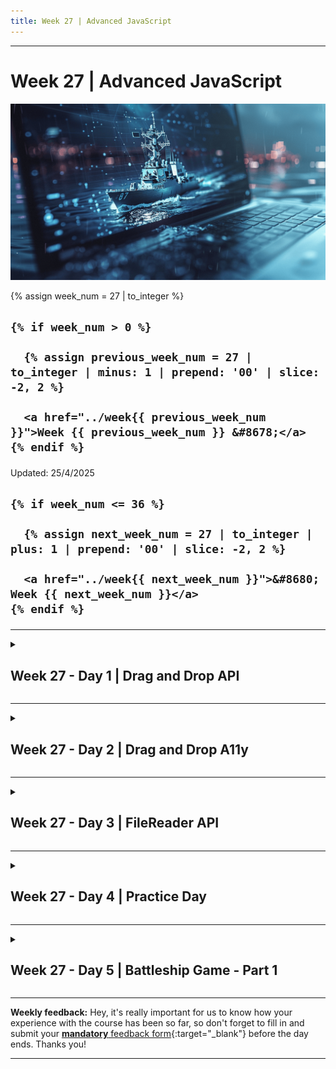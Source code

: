 ```yaml
---
title: Week 27 | Advanced JavaScript
---
```


<hr class="mb-0">

<h1 id="{{ Week 27-Advanced JavaScript | slugify }}">
  <span class="week-prefix">Week 27 |</span> Advanced JavaScript
</h1>

<img src="assets/battleship.png" />

<div class="week-controls">

  {% assign week_num = 27 | to_integer %}

  <h2 class="week-controls__previous_week">

    {% if week_num > 0 %}

      {% assign previous_week_num = 27 | to_integer | minus: 1 | prepend: '00' | slice: -2, 2 %}

      <a href="../week{{ previous_week_num }}">Week {{ previous_week_num }} &#8678;</a>
    {% endif %}

  </h2>

  <span>Updated: 25/4/2025</span>

  <h2 class="week-controls__next_week">

    {% if week_num <= 36 %}

      {% assign next_week_num = 27 | to_integer | plus: 1 | prepend: '00' | slice: -2, 2 %}

      <a href="../week{{ next_week_num }}">&#8680; Week {{ next_week_num }}</a>
    {% endif %}

  </h2>

</div>

---

<!-- Week 27 - Day 1 | Drag and Drop API -->
<details markdown="1">
  <summary>
    <h2>
      <span class="summary-day">Week 27 - Day 1</span> | Drag and Drop API</h2>
  </summary>

### Schedule

  - **Watch the lectures**
  - **Study the suggested material**
  - **Practice on the topics and share your questions**

### Study Plan

  Your instructor will share the video lectures with you. Here are the topics covered:

  - **Part 1:** Debugging Canvas API
  - **Part 2:** Drag and Drop API

  You can find the lecture code [here](https://github.com/in-tech-gration/WDX-180/blob/main/curriculum/week27/assets/day01/drag-and-drop.html){:target="_blank"}

  **References & Resources:**

  - [**Slides**](https://kostasx.github.io/EventLoop/frontend/html5/apis.html#/3){:target="_blank"} *(contains code and resources at the end)*  
  - **Lesson of the day: RTFM!!! Read the full MDN!!!**  
    - [How to remove the clip of a region in html 5 canvas](https://stackoverflow.com/questions/25282793/how-to-remove-the-clip-of-a-region-in-html-5-canvas){:target="_blank"}  
    - Alternative: the [reset()](https://developer.mozilla.org/en-US/docs/Web/API/CanvasRenderingContext2D/reset){:target="_blank"} context 2D  
  - [**DataTransfer**](https://developer.mozilla.org/en-US/docs/Web/API/DataTransfer){:target="_blank"}  
  - [**HTMLImageElement**](https://developer.mozilla.org/en-US/docs/Web/API/HTMLImageElement){:target="_blank"}  
    - [**HTMLImageElement.complete**](https://developer.mozilla.org/en-US/docs/Web/API/HTMLImageElement/complete){:target="_blank"} **property**  
  - [**Canvas revealing effect using requestAnimationFrame**](https://jsfiddle.net/Mekire/wq6ynruq/){:target="_blank"}  
    - This also includes a darker version of the revealing image beneath the clipping region

<!-- Summary -->

### Exercises

  - Use the **__proto__** object property to explore the Prototypal inheritance chain   
    - The **__proto__** should ONLY be used for debugging and educational purposes. You should **NEVER** use it in production.  
  - Make the draggable element paint the drop target with its background color  
  - Explore and recreate the [DnD List](https://kostasx.github.io/EventLoop/frontend/html5/webapis/drag-and-drop/resources/tasks-board.html){:target="_blank"}
    - [Source code](https://raw.githubusercontent.com/kostasx/EventLoop/master/frontend/html5/webapis/drag-and-drop/resources/tasks-board.html){:target="_blank"}  
  - Explore and recreate the [DnD Game](https://kostasx.github.io/EventLoop/frontend/html5/webapis/drag-and-drop/resources/shape-game.html){:target="_blank"}
    - [Source code](https://raw.githubusercontent.com/kostasx/EventLoop/master/frontend/html5/webapis/drag-and-drop/resources/shape-game.html){:target="_blank"}

  **IMPORTANT:** Make sure to complete all the tasks found in the **daily Progress Sheet** and update the sheet accordingly. Once you've updated the sheet, don't forget to `commit` and `push`. The progress draft sheet for this day is: **/user/week27/progress/progress.draft.w27.d01.csv**

  You should **NEVER** update the `draft` sheets directly, but rather work on a copy of them according to the instructions [found here](../week01/resources/PROGRESS-WORKFLOW.md).


<!-- Extra Resources -->

<!-- Sources and Attributions -->
  
</details>

<hr class="mt-1">

<!-- Week 27 - Day 2 | Drag and Drop A11y -->
<details markdown="1">
  <summary>
    <h2>
      <span class="summary-day">Week 27 - Day 2</span> | Drag and Drop A11y</h2>
  </summary>

### Schedule

  - **Study the suggested material**
  - **Practice on the topics and share your questions**

### Study Plan

  Today you should spend some time on ♿ accessibility, because Drag-n-Drop can become a problem, not a feature when `A11y` is not properly taken care of. Here are some recommended articles to read and some code to study and explore:

  - [Are Drag and Drop Functions Allowed by WCAG?](https://accessibleweb.com/question-answer/are-drag-and-drop-functions-allowed-by-wcag/){:target="_blank"}
  - [Accessible Drag and Drop](https://liferay.design/articles/2023/accessible-drag-drop/){:target="_blank"}
  - [W3C Best Practices: Drag and Drop](https://www.w3.org/wiki/PF/ARIA/BestPractices/DragDrop){:target="_blank"}
  - [4 Major Patterns for Accessible Drag and Drop](https://medium.com/salesforce-ux/4-major-patterns-for-accessible-drag-and-drop-1d43f64ebf09){:target="_blank"}
  - [Salesforce DnD A11y Patterns](https://salesforce-ux.github.io/dnd-a11y-patterns/#/){:target="_blank"}
    - [GitHub: Salesforce DnD A11y Patterns](https://github.com/salesforce-ux/dnd-a11y-patterns){:target="_blank"}
  - [CodePen Project: Accessible Drag and Drop by Drew Lee](https://codepen.io/drewlee/project/editor/XWNLeE){:target="_blank"}

<!-- Summary -->

<!-- Exercises -->

<!-- Extra Resources -->

<!-- Sources and Attributions -->
  
</details>

<hr class="mt-1">

<!-- Week 27 - Day 3 | FileReader API -->
<details markdown="1">
  <summary>
    <h2>
      <span class="summary-day">Week 27 - Day 3</span> | FileReader API</h2>
  </summary>

### Schedule

  - **Watch the lectures**
  - **Study the suggested material**
  - **Practice on the topics and share your questions**

### Study Plan

  Your instructor will share the video lectures with you. Here are the topics covered:

  - **Part 1:** FileReader API
  - **Part 2:** FileReader API

  You can find the lecture code [here](https://github.com/in-tech-gration/WDX-180/blob/main/curriculum/week27/assets/day03/FileReader.html){:target="_blank"}

  **References & Resources:**

  - **Drag-n-Drop in the real world**  
    - [**Outdoors fast food ordering system**](https://www.youtube.com/watch?v=ooH9LYAEGyY){:target="_blank"}  
  - **VSCode User Snippets**  
    - **Preferences > Configure User Snippets**  
  - [**FileReader**](https://developer.mozilla.org/en-US/docs/Web/API/FileReader){:target="_blank"}**:** *“The FileReader object lets web applications asynchronously read the contents of files from the users’ computer.”*  
    - [FileList](https://developer.mozilla.org/en-US/docs/Web/API/FileList){:target="_blank"}: *“...used for a list of files”*  
      - *The prototype of FileList uncovers this property:* [**Symbol(Symbol.iterator)**](https://developer.mozilla.org/en-US/docs/Web/JavaScript/Reference/Global_Objects/Symbol/iterator){:target="_blank"}:ƒ values()  
        - This gives an object the ability to iterate (loop) over its values through **[...object]** or **for..of** loop.  
      - [File](https://developer.mozilla.org/en-US/docs/Web/API/File){:target="_blank"}: *“The File interface provides information about files and allows JavaScript in a web page to access their content.”*  
  - [`<input type=”file” />`](https://developer.mozilla.org/en-US/docs/Web/HTML/Element/input/file){:target="_blank"}  
    - Limit file types: accept="image/jpeg, image/png"  
  - [**DataTransfer**](https://developer.mozilla.org/en-US/docs/Web/API/DataTransfer){:target="_blank"}: *“The DataTransfer object is used to hold the data that is being dragged during a drag and drop operation.”*  
  - [ElectronJS](https://www.electronjs.org/){:target="_blank"}: Turn any website or web app into a cross-platform Desktop application  
  - Base64:   
    - `<img src="file.jpeg" \>`  
    - Base64/DataURL => file.jpeg => Read the contents => Convert them into a String  
    - `<img src="base64:AAAAAAAAAABBBBBBBBCCCCC" \>`
  - [Online Base64 Encoder/Decoder](https://www.base64encode.org/){:target="_blank"}
  - [FileReader](https://flaviocopes.com/filereader/){:target="_blank"} 
  - [https://javascript.info/file](https://javascript.info/file){:target="_blank"}
  - [File API](https://developer.mozilla.org/en-US/docs/Web/API/File_API/Using_files_from_web_applications){:target="_blank"}

<!-- Summary -->

### Exercises

  Build on the examples we’ve worked on and share any questions or apps that you’ve built.

  **IMPORTANT:** Make sure to complete all the tasks found in the **daily Progress Sheet** and update the sheet accordingly. Once you've updated the sheet, don't forget to `commit` and `push`. The progress draft sheet for this day is: **/user/week27/progress/progress.draft.w27.d03.csv**

  You should **NEVER** update the `draft` sheets directly, but rather work on a copy of them according to the instructions [found here](../week01/resources/PROGRESS-WORKFLOW.md).


<!-- Extra Resources -->

<!-- Sources and Attributions -->
  
</details>

<hr class="mt-1">

<!-- Week 27 - Day 4 | Practice Day -->
<details markdown="1">
  <summary>
    <h2>
      <span class="summary-day">Week 27 - Day 4</span> | Practice Day</h2>
  </summary>

### Schedule

  - **Study the suggested material**
  - **Practice on the topics and share your questions**

<!-- Study Plan -->

<!-- Summary -->

<!-- Exercises -->

<!-- Extra Resources -->

<!-- Sources and Attributions -->
  
</details>

<hr class="mt-1">

<!-- Week 27 - Day 5 | Battleship Game - Part 1 -->
<details markdown="1">
  <summary>
    <h2>
      <span class="summary-day">Week 27 - Day 5</span> | Battleship Game - Part 1</h2>
  </summary>

### Schedule

  - **Watch the lectures**
  - **Study the suggested material**
  - **Practice on the topics and share your questions**

### Study Plan

  ![](./assets/battleship-design.jpg)

  Your instructor will share the video lectures with you. Here are the topics covered:

  - **Part 1:** Battleship game (problem solving procedure)
  - **Part 2:** Battleship game (from design board to code)

  You can find the lecture code and game requirements [here](https://github.com/in-tech-gration/WDX-180/tree/main/curriculum/week27/assets/day05/code){:target="_blank"} and the Excalidraw diagram [here](https://github.com/in-tech-gration/WDX-180/blob/main/curriculum/week27/assets/battleship.excalidraw.png){:target="_blank"}.

  **Rules for BattleShip (a Milton Bradley Game)**

  **Game Objective**

  The object of Battleship is to try and sink all of the other player's before they sink all of your ships. All of the other player's ships are somewhere on his/her board.  You try and hit them by calling out the coordinates of one of the squares on the board.  The other player also tries to hit your ships by calling out coordinates.  Neither you nor the other player can see the other's board so you must try to guess where they are.  Each board in the physical game has two grids:  the lower (horizontal) section for the player's ships and the upper part (vertical during play) for recording the player's guesses.

  **Starting a New Game**

  Each player places the 5 ships somewhere on their board.  The ships can only be placed vertically or horizontally. Diagonal placement is not allowed. No part of a ship may hang off the edge of the board.  Ships may not overlap each other.  No ships may be placed on another ship. 

  Once the guessing begins, the players may not move the ships.

  The 5 ships are:  

  - Carrier (occupies 5 spaces)
  - Battleship (4)
  - Cruiser (3)
  - Submarine (3)
  - Destroyer (2)

  

  **Playing the Game**

  Player's take turns guessing by calling out the coordinates. The opponent responds with "hit" or "miss" as appropriate.  Both players should mark their board with pegs:  red for hit, white for miss. For example, if you call out F6 and your opponent does not have any ship located at F6, your opponent would respond with "miss".  You record the miss F6 by placing a white peg on the lower part of your board at F6.  Your opponent records the miss by placing.

  When all of the squares that one your ships occupies have been hit, the ship will be sunk.   You should announce "hit and sunk".  In the physical game, a red peg is placed on the top edge of the vertical board to indicate a sunk ship. 

  As soon as all of one player's ships have been sunk, the game ends.

  **Questions**

  - How can we send data (files) from the Frontend to the Backend (server, database, etc.)  
    - Most of the time we use the **XMLHttpRequest** object or the **Fetch API** to post the file data back to the server. We can also use **plain HTML form** to send the data to the server.

  **References & Resources:**

  - [**https://www.blibliki.com/**](https://www.blibliki.com/){:target="_blank"}  
  - [**Open Game Art**](https://opengameart.org/){:target="_blank"}  
    - Search for “battleship” => [results](https://opengameart.org/content/sea-warfare-set-ships-and-more){:target="_blank"}  
  - **Tips for solving software challenges/problems** (problems of the type “build this thing”)  
    - **Break/split the problem into smaller problems/tasks**  
    - **Work on a simpler version of a problem**  
      - This rule applies both to the original problem and the sub-problems  
      - Stop and think whether the code that you wrote will scale and work equally well with a more advanced version of the problem   
    - Plan & design  
      - Use diagrams  
      - Use pen and paper  
      - Think outside the code  
    - Whenever you are working on a challenge that involves something that will be displayed to the user(s), you can begin by working out the problem of displaying the app  
      - For displaying things, Frontend devs have a lot of opportunities and lots of different technologies at their hand:  
        - SVG (XML-based Vector graphics)  
        - HTML + CSS  
        - Canvas API  
        - Images (bitmap)  
        - Media such as `<video />`, `<audio />`  
        - WebGL (?)  
    - Learn as much as you can about the requirements  
      - [Game rules](https://www.cs.nmsu.edu/~bdu/TA/487/brules.htm){:target="_blank"}  
      - [Board game image](https://media.printables.com/media/prints/157515/images/1472334_fcfca703-3f8e-48e8-a1a6-9e2962af1559/thumbs/inside/1280x960/jpg/large_display_battleship_02_157515.webp){:target="_blank"}  
      - [Wikipedia article](https://en.wikipedia.org/wiki/Battleship_(game)){:target="_blank"}  
      - Ask for the specifications  
      - Real-life technical challenge requirements: Simplified naval combat.  
        - 1. There **should be a button to start a new game**. Those. **at any time you can reset the game and start again**  
        - 2. Players (Player1 Player2) take turns making their moves (in *hotseat mode: Hotseat play allows players to play a multiplayer game with only one copy of the game on only one device.*).  
          - Show both users’ scores?  
        - 3. **There should be information about which player is currently playing**  
        - 4. The size of the playing field is 5x5 cells (we’ll keep 10x10)  
        - 5. Ships are only single-deck, can be located on adjacent cells  
          - They span a single row or column  
        - 6. The game consists of three stages 1) Arrangement of ships 2) Game 3) Announcement of the winner  
        - 1) Arrangement of ships:  
        - Users take turns placing ships. That is, one playing field is displayed (first Player1, then Player2)  
        - Each player must have 8 ships (5 ships)  
        - Click on a cell = add ship cell, click again = clear the cell  
        - To complete the placement, you must click on the 'Confirm' button, after which the placement of the next player's ships will begin  
        - After completing the placement of Player2, the Game phase begins  
        - 2) Game:  
        - Before the start of each new turn, the following is displayed: the name of the current player and the 'start move' button (the playing fields are not displayed!)  
        - During the turn, the player sees his field and the field of the enemy, but does not see the location of enemy ships (only attacked cells are shown)  
        - The user selects one cell on the opponent's field (click - select, re-click - cancel) and press 'Attack'  
        - If the user hit / did not hit the cell with an enemy ship - the message 'Killed' / 'Missed' is displayed and the cell of the enemy field is updated  
        - The user makes an attack until the first miss, after which the attack becomes unavailable  
        - If an attack is no longer available (the last one ended in a miss), a 'end turn' button appears  
        - 3) Announcement of the winner:  
        - The player who has no 'living' ships left loses  
        - Displays the name of the winner and two playing fields  
        - You can use a different field size or number of ships, it doesn't matter

<!-- Summary -->

### Exercises

  Study: [How to Solve Problems](https://www.naftaliharris.com/blog/problem-solving/){:target="_blank"}

  Study: [Coding Math: Episode 58 - Array Math](https://www.youtube.com/watch?v=75Cbkoo4Gwg){:target="_blank"}

  Start implementing the game!

  **IMPORTANT:** Make sure to complete all the tasks found in the **daily Progress Sheet** and update the sheet accordingly. Once you've updated the sheet, don't forget to `commit` and `push`. The progress draft sheet for this day is: **/user/week27/progress/progress.draft.w27.d05.csv**

  You should **NEVER** update the `draft` sheets directly, but rather work on a copy of them according to the instructions [found here](../week01/resources/PROGRESS-WORKFLOW.md).


<!-- Extra Resources -->

<!-- Sources and Attributions -->
  
</details>


<hr class="mt-1">

**Weekly feedback:** Hey, it's really important for us to know how your experience with the course has been so far, so don't forget to fill in and submit your [**mandatory** feedback form](https://forms.gle/S6Zg3bbS2uuwsSZF9){:target="_blank"} before the day ends. Thanks you!



---

<!-- COMMENTS: -->
<script src="https://utteranc.es/client.js"
  repo="in-tech-gration/WDX-180"
  issue-term="pathname"
  theme="github-dark"
  crossorigin="anonymous"
  async>
</script>